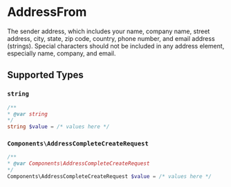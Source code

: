 # AddressFrom

The sender address, which includes your name, company name, street address, city, state, zip code, 
country, phone number, and email address (strings). Special characters should not be included in 
any address element, especially name, company, and email.


## Supported Types

### `string`

```php
/**
* @var string
*/
string $value = /* values here */
```

### `Components\AddressCompleteCreateRequest`

```php
/**
* @var Components\AddressCompleteCreateRequest
*/
Components\AddressCompleteCreateRequest $value = /* values here */
```

